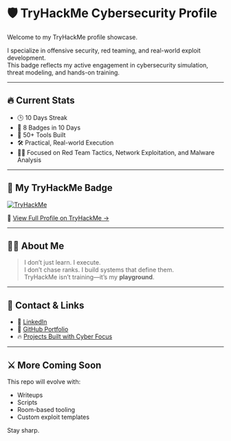 # 🛡️ TryHackMe Cybersecurity Profile

Welcome to my TryHackMe profile showcase.

I specialize in offensive security, red teaming, and real-world exploit development.  
This badge reflects my active engagement in cybersecurity simulation, threat modeling, and hands-on training.

---

## 🔥 Current Stats

- 🕒 10 Days Streak  
- 🧠 8 Badges in 10 Days  
- 🧰 50+ Tools Built  
- 🛠️ Practical, Real-world Execution  
- 🧑‍💻 Focused on Red Team Tactics, Network Exploitation, and Malware Analysis

---

## 🎯 My TryHackMe Badge

[![TryHackMe](https://tryhackme-badges.s3.amazonaws.com/sayedrejwanur.png)](https://tryhackme.com/p/sayedrejwanur)

🔗 [View Full Profile on TryHackMe →](https://tryhackme.com/p/sayedrejwanur)

---

## 👨‍💻 About Me
>
> I don’t just learn. I execute.  
> I don’t chase ranks. I build systems that define them.  
> TryHackMe isn’t training—it’s my **playground**.

---

## 📡 Contact & Links

- 🔗 [LinkedIn](https://www.linkedin.com/in/sayedrejwanur)
- 🧠 [GitHub Portfolio](https://github.com/SayedRejwan)
- 🔥 [Projects Built with Cyber Focus](https://github.com/SayedRejwan?tab=repositories)

---

## ⚔️ More Coming Soon

This repo will evolve with:

- Writeups
- Scripts
- Room-based tooling
- Custom exploit templates

Stay sharp.
